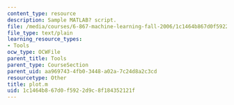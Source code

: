 ```yaml
---
content_type: resource
description: Sample MATLAB? script.
file: /media/courses/6-867-machine-learning-fall-2006/1c1464b867d0f5922d9c8f184352121f_plot.m
file_type: text/plain
learning_resource_types:
- Tools
ocw_type: OCWFile
parent_title: Tools
parent_type: CourseSection
parent_uid: aa969743-4fb0-3448-a02a-7c24d8a2c3cd
resourcetype: Other
title: plot.m
uid: 1c1464b8-67d0-f592-2d9c-8f184352121f
---
```

